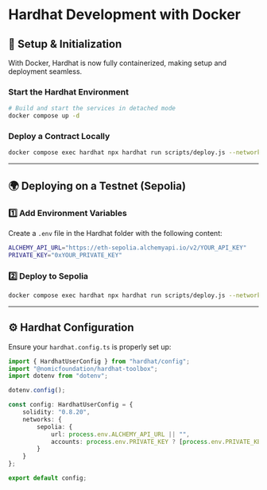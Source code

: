 # Hardhat Development with Docker

## 🚀 Setup & Initialization
With Docker, Hardhat is now fully containerized, making setup and deployment seamless.

### **Start the Hardhat Environment**
```sh
# Build and start the services in detached mode
docker compose up -d
```

### **Deploy a Contract Locally**
```sh
docker compose exec hardhat npx hardhat run scripts/deploy.js --network localhost
```

---
## 🌍 Deploying on a Testnet (Sepolia)

### **1️⃣ Add Environment Variables**
Create a `.env` file in the Hardhat folder with the following content:
```sh
ALCHEMY_API_URL="https://eth-sepolia.alchemyapi.io/v2/YOUR_API_KEY"
PRIVATE_KEY="0xYOUR_PRIVATE_KEY"
```

### **2️⃣ Deploy to Sepolia**
```sh
docker compose exec hardhat npx hardhat run scripts/deploy.js --network sepolia
```

---
## ⚙️ Hardhat Configuration
Ensure your `hardhat.config.ts` is properly set up:
```ts
import { HardhatUserConfig } from "hardhat/config";
import "@nomicfoundation/hardhat-toolbox";
import dotenv from "dotenv";

dotenv.config();

const config: HardhatUserConfig = {
    solidity: "0.8.20",
    networks: {
        sepolia: {
            url: process.env.ALCHEMY_API_URL || "",
            accounts: process.env.PRIVATE_KEY ? [process.env.PRIVATE_KEY] : [],
        }
    }
};

export default config;
```